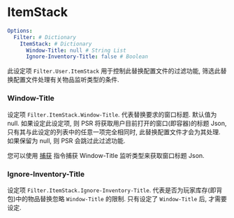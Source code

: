 # ItemStack

```yaml
Options:
  Filter: # Dictionary
    ItemStack: # Dictionary
      Window-Title: null # String List
      Ignore-Inventory-Title: false # Boolean
```

此设定项 `Filter.User.ItemStack` 用于控制此替换配置文件的过滤功能, 筛选此替换配置文件处理有关物品监听类型的条件.

### Window-Title

设定项 `Filter.ItemStack.Window-Title`. 代表替换要求的窗口标题.  默认值为 null. 如果设定此设定项, 则 PSR 将获取用户目前打开的窗口(即容器)的标题 Json, 只有其与此设定的列表中的任意一项完全相同时, 此替换配置文件才会为其处理. 如果保留为 null, 则 PSR 会跳过此过滤功能.

您可以使用 [捕获](../../../Commands/Capture.md) 指令捕获 Window-Title 监听类型来获取窗口标题 Json.

### Ignore-Inventory-Title

设定项 `Filter.ItemStack.Ignore-Inventory-Title`. 代表是否为玩家库存(即背包)中的物品替换忽略 `Window-Title` 的限制. 只有设定了 `Window-Title` 后, 才需要设定.
